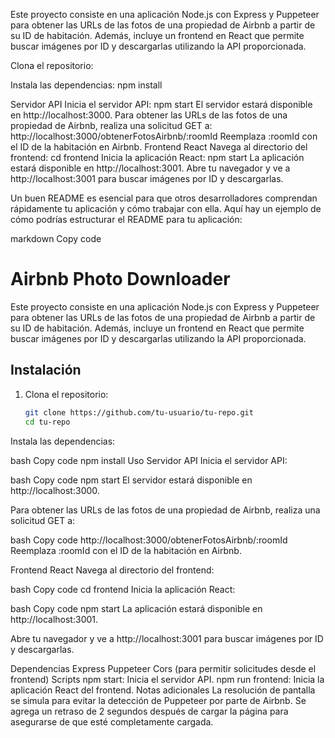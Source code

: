 
Este proyecto consiste en una aplicación Node.js con Express y Puppeteer para obtener las URLs de las fotos de una propiedad de Airbnb a partir de su ID de habitación. Además, incluye un frontend en React que permite buscar imágenes por ID y descargarlas utilizando la API proporcionada.

Clona el repositorio:

Instala las dependencias:
npm install

Servidor API
Inicia el servidor API:
npm start
El servidor estará disponible en http://localhost:3000.
Para obtener las URLs de las fotos de una propiedad de Airbnb, realiza una solicitud GET a:
http://localhost:3000/obtenerFotosAirbnb/:roomId
Reemplaza :roomId con el ID de la habitación en Airbnb.
Frontend React
Navega al directorio del frontend:
cd frontend
Inicia la aplicación React:
npm start
La aplicación estará disponible en http://localhost:3001.
Abre tu navegador y ve a http://localhost:3001 para buscar imágenes por ID y descargarlas.

Un buen README es esencial para que otros desarrolladores comprendan rápidamente tu aplicación y cómo trabajar con ella. Aquí hay un ejemplo de cómo podrías estructurar el README para tu aplicación:

markdown
Copy code
# Airbnb Photo Downloader

Este proyecto consiste en una aplicación Node.js con Express y Puppeteer para obtener las URLs de las fotos de una propiedad de Airbnb a partir de su ID de habitación. Además, incluye un frontend en React que permite buscar imágenes por ID y descargarlas utilizando la API proporcionada.

## Instalación

1. Clona el repositorio:

   ```bash
   git clone https://github.com/tu-usuario/tu-repo.git
   cd tu-repo
Instala las dependencias:

bash
Copy code
npm install
Uso
Servidor API
Inicia el servidor API:

bash
Copy code
npm start
El servidor estará disponible en http://localhost:3000.

Para obtener las URLs de las fotos de una propiedad de Airbnb, realiza una solicitud GET a:

bash
Copy code
http://localhost:3000/obtenerFotosAirbnb/:roomId
Reemplaza :roomId con el ID de la habitación en Airbnb.

Frontend React
Navega al directorio del frontend:

bash
Copy code
cd frontend
Inicia la aplicación React:

bash
Copy code
npm start
La aplicación estará disponible en http://localhost:3001.

Abre tu navegador y ve a http://localhost:3001 para buscar imágenes por ID y descargarlas.

Dependencias
Express
Puppeteer
Cors (para permitir solicitudes desde el frontend)
Scripts
npm start: Inicia el servidor API.
npm run frontend: Inicia la aplicación React del frontend.
Notas adicionales
La resolución de pantalla se simula para evitar la detección de Puppeteer por parte de Airbnb.
Se agrega un retraso de 2 segundos después de cargar la página para asegurarse de que esté completamente cargada.
